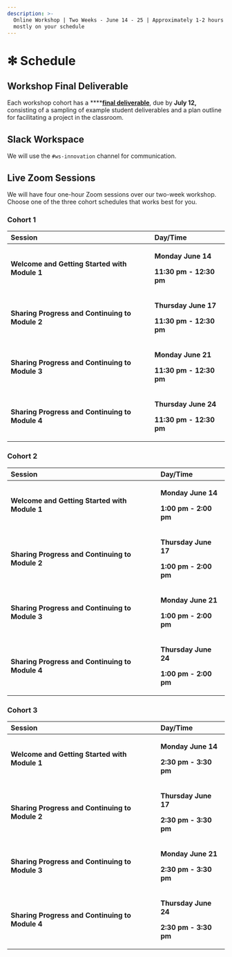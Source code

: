 ```yaml
---
description: >-
  Online Workshop | Two Weeks - June 14 - 25 | Approximately 1-2 hours a day,
  mostly on your schedule
---
```


# ✻ Schedule

## Workshop Final Deliverable

Each workshop cohort has a ****[**final deliverable**](workshop-deliverable.md), due by **July 12,** consisting of a sampling of example student deliverables and a plan outline for facilitating a project in the classroom.

## Slack Workspace

We will use the `#ws-innovation` channel for communication.

## Live Zoom Sessions

We will have four one-hour Zoom sessions over our two-week workshop. Choose one of the three cohort schedules that works best for you. 

### Cohort 1

<table>
  <thead>
    <tr>
      <th style="text-align:left">Session</th>
      <th style="text-align:left">Day/Time</th>
    </tr>
  </thead>
  <tbody>
    <tr>
      <td style="text-align:left"><b>Welcome and Getting Started with Module 1</b>
      </td>
      <td style="text-align:left">
        <p><b>Monday June 14</b>
        </p>
        <p><b>11:30 pm - 12:30 pm</b>
        </p>
      </td>
    </tr>
    <tr>
      <td style="text-align:left"><b>Sharing Progress and Continuing to Module 2</b>
      </td>
      <td style="text-align:left">
        <p><b>Thursday June 17</b>
        </p>
        <p><b>11:30 pm - 12:30 pm</b>
        </p>
      </td>
    </tr>
    <tr>
      <td style="text-align:left"><b>Sharing Progress and Continuing to Module 3</b>
      </td>
      <td style="text-align:left">
        <p><b>Monday June 21</b>
        </p>
        <p><b>11:30 pm - 12:30 pm</b>
        </p>
      </td>
    </tr>
    <tr>
      <td style="text-align:left"><b>Sharing Progress and Continuing to Module 4</b>
      </td>
      <td style="text-align:left">
        <p><b>Thursday June 24</b>
        </p>
        <p><b>11:30 pm - 12:30 pm</b>
        </p>
      </td>
    </tr>
  </tbody>
</table>

### Cohort 2

<table>
  <thead>
    <tr>
      <th style="text-align:left">Session</th>
      <th style="text-align:left">Day/Time</th>
    </tr>
  </thead>
  <tbody>
    <tr>
      <td style="text-align:left"><b>Welcome and Getting Started with Module 1</b>
      </td>
      <td style="text-align:left">
        <p><b>Monday June 14</b>
        </p>
        <p><b>1:00 pm - 2:00 pm</b>
        </p>
      </td>
    </tr>
    <tr>
      <td style="text-align:left"><b>Sharing Progress and Continuing to Module 2</b>
      </td>
      <td style="text-align:left">
        <p><b>Thursday June 17</b>
        </p>
        <p><b>1:00 pm - 2:00 pm</b>
        </p>
      </td>
    </tr>
    <tr>
      <td style="text-align:left"><b>Sharing Progress and Continuing to Module 3</b>
      </td>
      <td style="text-align:left">
        <p><b>Monday June 21</b>
        </p>
        <p><b>1:00 pm - 2:00 pm</b>
        </p>
      </td>
    </tr>
    <tr>
      <td style="text-align:left"><b>Sharing Progress and Continuing to Module 4</b>
      </td>
      <td style="text-align:left">
        <p><b>Thursday June 24</b>
        </p>
        <p><b>1:00 pm - 2:00 pm</b>
        </p>
      </td>
    </tr>
  </tbody>
</table>

### Cohort 3

<table>
  <thead>
    <tr>
      <th style="text-align:left">Session</th>
      <th style="text-align:left">Day/Time</th>
    </tr>
  </thead>
  <tbody>
    <tr>
      <td style="text-align:left"><b>Welcome and Getting Started with Module 1</b>
      </td>
      <td style="text-align:left">
        <p><b>Monday June 14</b>
        </p>
        <p><b>2:30 pm - 3:30 pm</b>
        </p>
      </td>
    </tr>
    <tr>
      <td style="text-align:left"><b>Sharing Progress and Continuing to Module 2</b>
      </td>
      <td style="text-align:left">
        <p><b>Thursday June 17</b>
        </p>
        <p><b>2:30 pm - 3:30 pm</b>
        </p>
      </td>
    </tr>
    <tr>
      <td style="text-align:left"><b>Sharing Progress and Continuing to Module 3</b>
      </td>
      <td style="text-align:left">
        <p><b>Monday June 21</b>
        </p>
        <p><b>2:30 pm - 3:30 pm</b>
        </p>
      </td>
    </tr>
    <tr>
      <td style="text-align:left"><b>Sharing Progress and Continuing to Module 4</b>
      </td>
      <td style="text-align:left">
        <p><b>Thursday June 24</b>
        </p>
        <p><b>2:30 pm - 3:30 pm</b>
        </p>
      </td>
    </tr>
  </tbody>
</table>

